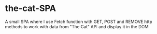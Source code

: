 # the-cat-SPA
A small SPA where I use Fetch function with GET, POST and REMOVE http methods to work with data from "The Cat" API and display it in the DOM
